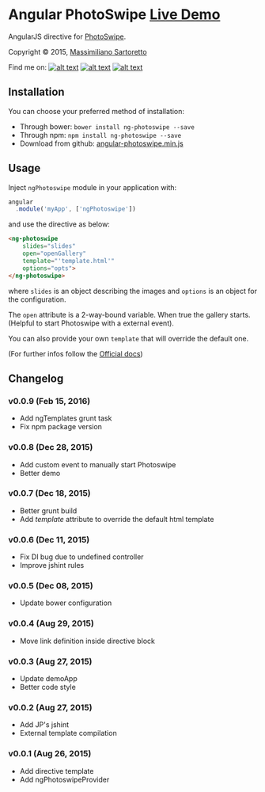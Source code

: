 # Angular PhotoSwipe [Live Demo](http://m00s.github.io/angular-photoswipe/)

AngularJS directive for [PhotoSwipe](http://photoswipe.com/).

Copyright © 2015, [Massimiliano Sartoretto](mailto:massimilianosartoretto@gmail.com)

Find me on:
[![alt text][1.1]][1]
[![alt text][2.1]][2]
[![alt text][6.1]][6]

[1.1]: http://i.imgur.com/tXSoThF.png (twitter icon with padding)
[2.1]: http://i.imgur.com/P3YfQoD.png (facebook icon with padding)
[6.1]: http://i.imgur.com/0o48UoR.png (github icon with padding)

[1]: http://www.twitter.com/___Sarto
[2]: http://www.facebook.com/profile.php?id=1549402605
[6]: http://www.github.com/m00s

Installation
------------

You can choose your preferred method of installation:
* Through bower: `bower install ng-photoswipe --save`
* Through npm: `npm install ng-photoswipe --save`
* Download from github: [angular-photoswipe.min.js](https://github.com/m00s/angular-photoswipe/blob/master/angular-photoswipe.min.js)

Usage
------
Inject `ngPhotoswipe` module in your application with:

``` js
angular
  .module('myApp', ['ngPhotoswipe'])
```

and use the directive as below:

``` html
<ng-photoswipe
    slides="slides"
    open="openGallery"
    template="'template.html'"
    options="opts">
</ng-photoswipe>
```

where `slides` is an object describing the images and `options` is an object for the configuration.

The `open` attribute is a 2-way-bound variable. When true the gallery starts.
(Helpful to start Photoswipe with a external event).

You can also provide your own `template` that will override the default one.

(For further infos follow the [Official docs](http://photoswipe.com/documentation/options.html))

Changelog
------
### v0.0.9 (Feb 15, 2016)
* Add ngTemplates grunt task
* Fix npm package version

### v0.0.8 (Dec 28, 2015)
* Add custom event to manually start Photoswipe
* Better demo

### v0.0.7 (Dec 18, 2015)
* Better grunt build
* Add *template* attribute to override the default html template

### v0.0.6 (Dec 11, 2015)
* Fix DI bug due to undefined controller
* Improve jshint rules

### v0.0.5 (Dec 08, 2015)
* Update bower configuration

### v0.0.4 (Aug 29, 2015)
* Move link definition inside directive block

### v0.0.3 (Aug 27, 2015)

* Update demoApp
* Better code style

### v0.0.2 (Aug 27, 2015)

* Add JP's jshint
* External template compilation

### v0.0.1 (Aug 26, 2015)

* Add directive template
* Add ngPhotoswipeProvider
